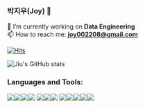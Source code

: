 ### 박지우(Joy) 👋

<!--
**parkjiu0208/parkjiu0208** is a ✨ _special_ ✨ repository because its `README.md` (this file) appears on your GitHub profile.

Here are some ideas to get you started:

- 🔭 I’m currently working on ...
- 🌱 I’m currently learning java
- 👯 I’m looking to collaborate on ...
- 🤔 I’m looking for help with ...
- 💬 Ask me about ...
- 📫 How to reach me: joy002208@gmail.com
- 😄 Pronouns: ...
- ⚡ Fun fact: ...
-->
🔭 I’m currently working on **Data Engineering**  
📫 How to reach me: **joy002208@gmail.com**

[![Hits](https://hits.seeyoufarm.com/api/count/incr/badge.svg?url=https%3A%2F%2Fgithub.com%2Fteddylee777%2Fhit-counter&count_bg=%2379C83D&title_bg=%23555555&icon=adblock.svg&icon_color=%23E7E7E7&title=hits&edge_flat=false)](https://hits.seeyoufarm.com)

![Jiu's GitHub stats](https://github-readme-stats.vercel.app/api?username=parkjiu0208&show_icons=true&theme=radical)

<h3 align="left">Languages and Tools:</h3>

<img src="https://img.shields.io/badge/Python-3776AB?logo=Python&logoColor=white"><img src="https://img.shields.io/badge/Java-007396?logo=OpenJDK&logoColor=white"/><img src="https://img.shields.io/badge/mysql-4479A1?logo=mysql&logoColor=white"><img src="https://img.shields.io/badge/node.js-339933?logo=Node.js&logoColor=white">
<img src="https://img.shields.io/badge/github-181717?logo=github&logoColor=white"><img src="https://img.shields.io/badge/git-F05032?logo=git&logoColor=white"><img src="https://img.shields.io/badge/Spring-6DB33F?&logo=Spring&logoColor=white">
<img src="https://img.shields.io/badge/docker-%230db7ed.svg?&logo=docker&logoColor=white"><img src="https://img.shields.io/badge/Amazon%20S3-569A31?logo=Amazon%20S3&logoColor=white"><img src="https://img.shields.io/badge/Gunicorn-499848?logo=Gunicorn&logoColor=white"><img src="https://img.shields.io/badge/nginx-%23009639.svg?logo=nginx&logoColor=white"><img src="https://img.shields.io/badge/Google Colab-F9AB00?logo=Google Colab&logoColor=white">
